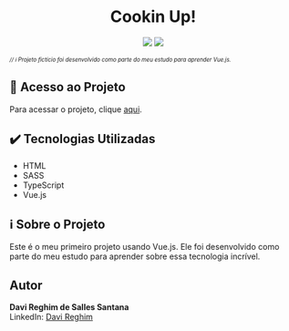 # <h1 align="center">Cookin Up!</h1>
<p align="center">
  <img src="https://img.shields.io/badge/STATUS-FINALIZADO-green">
  <img src="https://img.shields.io/github/license/DaviRSS1/aluroni">
</p>
<sub><sup><i>// ℹ️ Projeto fictício foi desenvolvido como parte do meu estudo para aprender Vue.js.</i></sup></sub>

## 📁 Acesso ao Projeto
Para acessar o projeto, clique [aqui](https://cookin-up-tau.vercel.app/).

## ✔️ Tecnologias Utilizadas
- HTML
- SASS
- TypeScript
- Vue.js

## ℹ️ Sobre o Projeto
Este é o meu primeiro projeto usando Vue.js. Ele foi desenvolvido como parte do meu estudo para aprender sobre essa tecnologia incrível.

## Autor
**Davi Reghim de Salles Santana**  
LinkedIn: [Davi Reghim](https://www.linkedin.com/in/davi-reghim-13b995272/)
